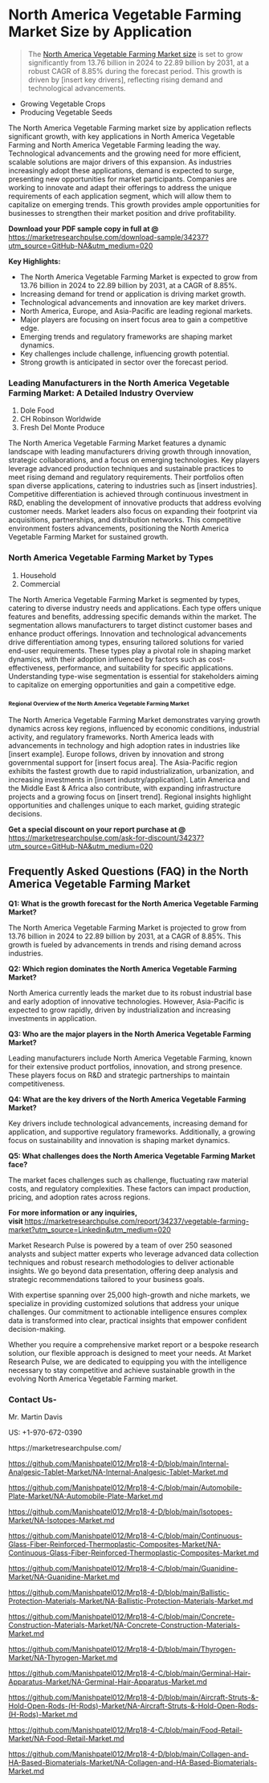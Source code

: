<h1>North America Vegetable Farming Market&nbsp;Size by Application</h1><blockquote><p>The <a href="https://marketresearchpulse.com/download-sample/34237?utm_source=GitHub-NA&amp;utm_medium=020">North America Vegetable Farming Market size</a> is set to grow significantly from 13.76 billion in 2024 to 22.89 billion by 2031, at a robust CAGR of 8.85% during the forecast period. This growth is driven by [insert key drivers], reflecting rising demand and technological advancements.</p></blockquote><ul><li>Growing Vegetable Crops <li> Producing Vegetable Seeds</li></ul><p>The North America Vegetable Farming market size by application reflects significant growth, with key applications in North America Vegetable Farming and North America Vegetable Farming leading the way. Technological advancements and the growing need for more efficient, scalable solutions are major drivers of this expansion. As industries increasingly adopt these applications, demand is expected to surge, presenting new opportunities for market participants. Companies are working to innovate and adapt their offerings to address the unique requirements of each application segment, which will allow them to capitalize on emerging trends. This growth provides ample opportunities for businesses to strengthen their market position and drive profitability.</p><p><strong>Download your PDF sample copy in full at @ </strong><a href="https://marketresearchpulse.com/download-sample/34237?utm_source=GitHub-NA&amp;utm_medium=020">https://marketresearchpulse.com/download-sample/34237?utm_source=GitHub-NA&amp;utm_medium=020</a></p><p><strong>Key Highlights: </strong></p><ul><li>The North America Vegetable Farming Market is expected to grow from 13.76 billion in 2024 to 22.89 billion by 2031, at a CAGR of 8.85%.</li><li>Increasing demand for trend or application is driving market growth.</li><li>Technological advancements and innovation are key market drivers.</li><li>North America, Europe, and Asia-Pacific are leading regional markets.</li><li>Major players are focusing on insert focus area to gain a competitive edge.</li><li>Emerging trends and regulatory frameworks are shaping market dynamics.</li><li>Key challenges include challenge, influencing growth potential.</li><li>Strong growth is anticipated in sector over the forecast period.</li></ul><h3>Leading Manufacturers in the North America Vegetable Farming Market: A Detailed Industry Overview</h3><ol><li>Dole Food</li><li>CH Robinson Worldwide</li><li>Fresh Del Monte Produce</li></ol><div class="flex max-w-full flex-col flex-grow"><div class="min-h-8 text-message flex w-full flex-col items-end gap-2 whitespace-normal break-words [.text-message+&amp;]:mt-5" dir="auto" data-message-author-role="assistant" data-message-id="fd8432e4-4910-450d-b182-61b7bfb0a01f" data-message-model-slug="gpt-4o"><div class="flex w-full flex-col gap-1 empty:hidden first:pt-[3px]"><div class="markdown prose w-full break-words dark:prose-invert light"><p>The North America Vegetable Farming Market features a dynamic landscape with leading manufacturers driving growth through innovation, strategic collaborations, and a focus on emerging technologies. Key players leverage advanced production techniques and sustainable practices to meet rising demand and regulatory requirements. Their portfolios often span diverse applications, catering to industries such as [insert industries]. Competitive differentiation is achieved through continuous investment in R&amp;D, enabling the development of innovative products that address evolving customer needs. Market leaders also focus on expanding their footprint via acquisitions, partnerships, and distribution networks. This competitive environment fosters advancements, positioning the North America Vegetable Farming Market for sustained growth.</p></div></div></div></div><h3>North America Vegetable Farming Market by Types</h3><ol><li>Household <li> Commercial</li></ol><div class="flex max-w-full flex-col flex-grow"><div class="min-h-8 text-message flex w-full flex-col items-end gap-2 whitespace-normal break-words [.text-message+&amp;]:mt-5" dir="auto" data-message-author-role="assistant" data-message-id="084470be-0bb7-4664-bddf-5156b4f41249" data-message-model-slug="gpt-4o-mini"><div class="flex w-full flex-col gap-1 empty:hidden first:pt-[3px]"><div class="markdown prose w-full break-words dark:prose-invert light"><p>The North America Vegetable Farming Market is segmented by types, catering to diverse industry needs and applications. Each type offers unique features and benefits, addressing specific demands within the market. The segmentation allows manufacturers to target distinct customer bases and enhance product offerings. Innovation and technological advancements drive differentiation among types, ensuring tailored solutions for varied end-user requirements. These types play a pivotal role in shaping market dynamics, with their adoption influenced by factors such as cost-effectiveness, performance, and suitability for specific applications. Understanding type-wise segmentation is essential for stakeholders aiming to capitalize on emerging opportunities and gain a competitive edge.</p></div></div></div></div><h3><span style="font-size: 11px;">Regional Overview of the North America Vegetable Farming Market</span></h3><div class="flex max-w-full flex-col flex-grow"><div class="min-h-8 text-message flex w-full flex-col items-end gap-2 whitespace-normal break-words [.text-message+&amp;]:mt-5" dir="auto" data-message-author-role="assistant" data-message-id="e9038762-ce64-4e30-91c9-9bd413514231" data-message-model-slug="gpt-4o-mini"><div class="flex w-full flex-col gap-1 empty:hidden first:pt-[3px]"><div class="markdown prose w-full break-words dark:prose-invert light"><p>The North America Vegetable Farming Market demonstrates varying growth dynamics across key regions, influenced by economic conditions, industrial activity, and regulatory frameworks. North America leads with advancements in technology and high adoption rates in industries like [insert example]. Europe follows, driven by innovation and strong governmental support for [insert focus area]. The Asia-Pacific region exhibits the fastest growth due to rapid industrialization, urbanization, and increasing investments in [insert industry/application]. Latin America and the Middle East &amp; Africa also contribute, with expanding infrastructure projects and a growing focus on [insert trend]. Regional insights highlight opportunities and challenges unique to each market, guiding strategic decisions.</p></div></div></div></div><p><strong>Get a special discount on your report purchase at @ </strong><a href="https://marketresearchpulse.com/ask-for-discount/34237?utm_source=GitHub-NA&amp;utm_medium=020">https://marketresearchpulse.com/ask-for-discount/34237?utm_source=GitHub-NA&amp;utm_medium=020</a></p><h2>Frequently Asked Questions (FAQ) in the North America Vegetable Farming Market</h2><p><strong>Q1: What is the growth forecast for the North America Vegetable Farming Market?</strong></p><p>The North America Vegetable Farming Market is projected to grow from 13.76 billion in 2024 to 22.89 billion by 2031, at a CAGR of 8.85%. This growth is fueled by advancements in trends and rising demand across industries.</p><p><strong>Q2: Which region dominates the North America Vegetable Farming Market?</strong></p><p>North America currently leads the market due to its robust industrial base and early adoption of innovative technologies. However, Asia-Pacific is expected to grow rapidly, driven by industrialization and increasing investments in application.</p><p><strong>Q3: Who are the major players in the North America Vegetable Farming Market?</strong></p><p>Leading manufacturers include North America Vegetable Farming, known for their extensive product portfolios, innovation, and strong presence. These players focus on R&amp;D and strategic partnerships to maintain competitiveness.</p><p><strong>Q4: What are the key drivers of the North America Vegetable Farming Market?</strong></p><p>Key drivers include technological advancements, increasing demand for application, and supportive regulatory frameworks. Additionally, a growing focus on sustainability and innovation is shaping market dynamics.</p><p><strong>Q5: What challenges does the North America Vegetable Farming Market face?</strong></p><p>The market faces challenges such as challenge, fluctuating raw material costs, and regulatory complexities. These factors can impact production, pricing, and adoption rates across regions.</p><p><strong>For more information or any inquiries, visit&nbsp;</strong><a href="https://marketresearchpulse.com/report/34237/vegetable-farming-market?utm_source=Linkedin&utm_medium=020">https://marketresearchpulse.com/report/34237/vegetable-farming-market?utm_source=Linkedin&utm_medium=020</a></p><p>Market Research Pulse is powered by a team of over 250 seasoned analysts and subject matter experts who leverage advanced data collection techniques and robust research methodologies to deliver actionable insights. We go beyond data presentation, offering deep analysis and strategic recommendations tailored to your business goals.</p><p>With expertise spanning over 25,000 high-growth and niche markets, we specialize in providing customized solutions that address your unique challenges. Our commitment to actionable intelligence ensures complex data is transformed into clear, practical insights that empower confident decision-making.</p><p>Whether you require a comprehensive market report or a bespoke research solution, our flexible approach is designed to meet your needs. At Market Research Pulse, we are dedicated to equipping you with the intelligence necessary to stay competitive and achieve sustainable growth in the evolving North America Vegetable Farming market.</p><h3><strong>Contact Us-</strong></h3><p>Mr. Martin Davis</p><p>US: +1-970-672-0390</p><p>https://marketresearchpulse.com/</p><p><a href="https://github.com/Manishpatel012/Mrp18-4-D/blob/main/Internal-Analgesic-Tablet-Market/NA-Internal-Analgesic-Tablet-Market.md">https://github.com/Manishpatel012/Mrp18-4-D/blob/main/Internal-Analgesic-Tablet-Market/NA-Internal-Analgesic-Tablet-Market.md</a></p><p><a href="https://github.com/Manishpatel012/Mrp18-4-C/blob/main/Automobile-Plate-Market/NA-Automobile-Plate-Market.md">https://github.com/Manishpatel012/Mrp18-4-C/blob/main/Automobile-Plate-Market/NA-Automobile-Plate-Market.md</a></p><p><a href="https://github.com/Manishpatel012/Mrp18-4-D/blob/main/Isotopes-Market/NA-Isotopes-Market.md">https://github.com/Manishpatel012/Mrp18-4-D/blob/main/Isotopes-Market/NA-Isotopes-Market.md</a></p><p><a href="https://github.com/Manishpatel012/Mrp18-4-C/blob/main/Continuous-Glass-Fiber-Reinforced-Thermoplastic-Composites-Market/NA-Continuous-Glass-Fiber-Reinforced-Thermoplastic-Composites-Market.md">https://github.com/Manishpatel012/Mrp18-4-C/blob/main/Continuous-Glass-Fiber-Reinforced-Thermoplastic-Composites-Market/NA-Continuous-Glass-Fiber-Reinforced-Thermoplastic-Composites-Market.md</a></p><p><a href="https://github.com/Manishpatel012/Mrp18-4-C/blob/main/Guanidine-Market/NA-Guanidine-Market.md">https://github.com/Manishpatel012/Mrp18-4-C/blob/main/Guanidine-Market/NA-Guanidine-Market.md</a></p><p><a href="https://github.com/Manishpatel012/Mrp18-4-D/blob/main/Ballistic-Protection-Materials-Market/NA-Ballistic-Protection-Materials-Market.md">https://github.com/Manishpatel012/Mrp18-4-D/blob/main/Ballistic-Protection-Materials-Market/NA-Ballistic-Protection-Materials-Market.md</a></p><p><a href="https://github.com/Manishpatel012/Mrp18-4-C/blob/main/Concrete-Construction-Materials-Market/NA-Concrete-Construction-Materials-Market.md">https://github.com/Manishpatel012/Mrp18-4-C/blob/main/Concrete-Construction-Materials-Market/NA-Concrete-Construction-Materials-Market.md</a></p><p><a href="https://github.com/Manishpatel012/Mrp18-4-D/blob/main/Thyrogen-Market/NA-Thyrogen-Market.md">https://github.com/Manishpatel012/Mrp18-4-D/blob/main/Thyrogen-Market/NA-Thyrogen-Market.md</a></p><p><a href="https://github.com/Manishpatel012/Mrp18-4-C/blob/main/Germinal-Hair-Apparatus-Market/NA-Germinal-Hair-Apparatus-Market.md">https://github.com/Manishpatel012/Mrp18-4-C/blob/main/Germinal-Hair-Apparatus-Market/NA-Germinal-Hair-Apparatus-Market.md</a></p><p><a href="https://github.com/Manishpatel012/Mrp18-4-D/blob/main/Aircraft-Struts-&-Hold-Open-Rods-(H-Rods)-Market/NA-Aircraft-Struts-&-Hold-Open-Rods-(H-Rods)-Market.md">https://github.com/Manishpatel012/Mrp18-4-D/blob/main/Aircraft-Struts-&-Hold-Open-Rods-(H-Rods)-Market/NA-Aircraft-Struts-&-Hold-Open-Rods-(H-Rods)-Market.md</a></p><p><a href="https://github.com/Manishpatel012/Mrp18-4-C/blob/main/Food-Retail-Market/NA-Food-Retail-Market.md">https://github.com/Manishpatel012/Mrp18-4-C/blob/main/Food-Retail-Market/NA-Food-Retail-Market.md</a></p><p><a href="https://github.com/Manishpatel012/Mrp18-4-D/blob/main/Collagen-and-HA-Based-Biomaterials-Market/NA-Collagen-and-HA-Based-Biomaterials-Market.md">https://github.com/Manishpatel012/Mrp18-4-D/blob/main/Collagen-and-HA-Based-Biomaterials-Market/NA-Collagen-and-HA-Based-Biomaterials-Market.md</a></p>
